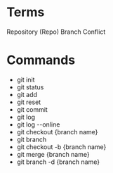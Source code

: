 # Terms
Repository (Repo)
Branch
Conflict
# Commands
- git init
- git status
- git add
- git reset 
- git commit 
- git log
- git log --online
- git checkout {branch name}
- git branch
- git checkout -b {branch name}
- git merge {branch name}
- git branch -d {branch name}
